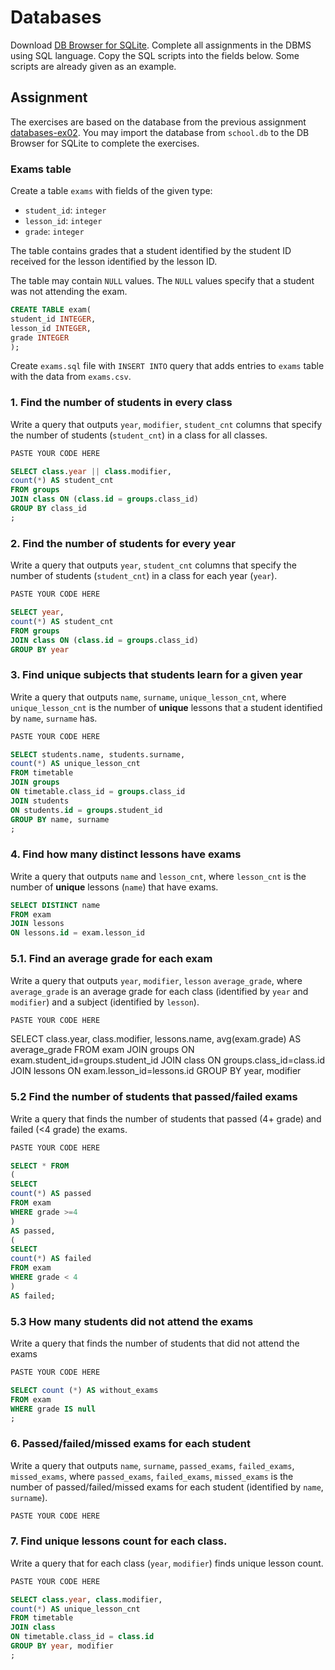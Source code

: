 # Databases

Download [DB Browser for SQLite](https://sqlitebrowser.org/). Complete all
assignments in the DBMS using SQL language. Copy the SQL scripts into the fields
below. Some scripts are already given as an example.

## Assignment

The exercises are based on the database from the previous assignment
[databases-ex02](https://github.com/prog-1/databases-ex02). You may import the database from `school.db` to the DB Browser for SQLite to complete the exercises.

### Exams table

Create a table `exams` with fields of the given type:

* `student_id`: `integer`
* `lesson_id`: `integer`
* `grade`: `integer`

The table contains grades that a student identified by the student ID received for the lesson identified by the lesson ID.

The table may contain `NULL` values. The `NULL` values specify that a student was not attending the exam. 

```sql
CREATE TABLE exam(
student_id INTEGER,
lesson_id INTEGER,
grade INTEGER
);
```

Create `exams.sql` file with `INSERT INTO` query that adds entries to `exams` table with the data from `exams.csv`.

### 1. Find the number of students in every class

Write a query that outputs `year`, `modifier`, `student_cnt` columns that specify the number of students (`student_cnt`) in a class for all classes.

```sql
PASTE YOUR CODE HERE

SELECT class.year || class.modifier, 
count(*) AS student_cnt
FROM groups 
JOIN class ON (class.id = groups.class_id)
GROUP BY class_id
;

```

### 2. Find the number of students for every year

Write a query that outputs `year`, `student_cnt` columns that specify the number of students (`student_cnt`) in a class for each year (`year`).

```sql
PASTE YOUR CODE HERE

SELECT year, 
count(*) AS student_cnt
FROM groups
JOIN class ON (class.id = groups.class_id)
GROUP BY year
```

### 3. Find unique subjects that students learn for a given year

Write a query that outputs `name`, `surname`, `unique_lesson_cnt`, where `unique_lesson_cnt` is the number of **unique** lessons that a student identified by `name`, `surname` has.

```sql
PASTE YOUR CODE HERE

SELECT students.name, students.surname,
count(*) AS unique_lesson_cnt
FROM timetable
JOIN groups
ON timetable.class_id = groups.class_id
JOIN students
ON students.id = groups.student_id
GROUP BY name, surname 
;

```

### 4. Find how many distinct lessons have exams

Write a query that outputs `name` and `lesson_cnt`, where `lesson_cnt` is the number of **unique** lessons (`name`) that have exams.

```sql
SELECT DISTINCT name 
FROM exam
JOIN lessons
ON lessons.id = exam.lesson_id
```

### 5.1. Find an average grade for each exam

Write a query that outputs `year`, `modifier`, `lesson` `average_grade`, where `average_grade` is an average grade for each class (identified by `year` and `modifier`) and a subject (identified by `lesson`).

```sql
PASTE YOUR CODE HERE
```
SELECT class.year, class.modifier, lessons.name, 
avg(exam.grade) AS average_grade
FROM exam
JOIN groups
ON exam.student_id=groups.student_id
JOIN class
ON groups.class_id=class.id
JOIN lessons
ON exam.lesson_id=lessons.id
GROUP BY year, modifier


### 5.2 Find the number of students that passed/failed exams

Write a query that finds the number of students that passed (4+ grade) and failed (<4 grade) the exams.

```sql
PASTE YOUR CODE HERE

SELECT * FROM 
(
SELECT 
count(*) AS passed
FROM exam
WHERE grade >=4
)
AS passed,
(
SELECT
count(*) AS failed
FROM exam
WHERE grade < 4
)
AS failed;

```

### 5.3 How many students did not attend the exams

Write a query that finds the number of students that did not attend the exams

```sql
PASTE YOUR CODE HERE

SELECT count (*) AS without_exams
FROM exam
WHERE grade IS null
;

```

### 6. Passed/failed/missed exams for each student

Write a query that outputs `name`, `surname`, `passed_exams`, `failed_exams`, `missed_exams`, where `passed_exams`, `failed_exams`, `missed_exams` is the number of passed/failed/missed exams for each student (identified by `name`, `surname`).

```sql
PASTE YOUR CODE HERE
```

### 7. Find unique lessons count for each class.

Write a query that for each class (`year`, `modifier`) finds unique lesson count.

```sql
PASTE YOUR CODE HERE

SELECT class.year, class.modifier,
count(*) AS unique_lesson_cnt
FROM timetable
JOIN class
ON timetable.class_id = class.id
GROUP BY year, modifier
;

```